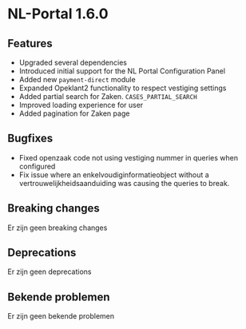 # NL-Portal 1.6.0

## Features

- Upgraded several dependencies
- Introduced initial support for the NL Portal Configuration Panel
- Added new `payment-direct` module
- Expanded Opeklant2 functionality to respect vestiging settings
- Added partial search for Zaken. `CASES_PARTIAL_SEARCH`
- Improved loading experience for user
- Added pagination for Zaken page

## Bugfixes

- Fixed openzaak code not using vestiging nummer in queries when configured
- Fix issue where an enkelvoudiginformatieobject without a vertrouwelijkheidsaanduiding was causing the queries to break.

## Breaking changes

Er zijn geen breaking changes

## Deprecations

Er zijn geen deprecations

## Bekende problemen

Er zijn geen bekende problemen
